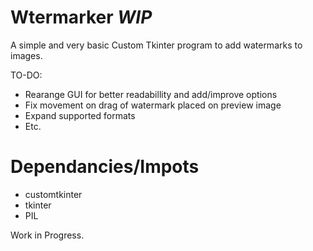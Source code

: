 # Wtermarker *WIP*

A simple and very basic Custom Tkinter program to add watermarks to images.

TO-DO:
* Rearange GUI for better readabillity and add/improve options
* Fix movement on drag of watermark placed on preview image
* Expand supported formats
* Etc.

# Dependancies/Impots
* customtkinter
* tkinter
* PIL

Work in Progress.